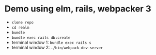 # Demo using elm, rails, webpacker 3

* `clone repo`
* `cd realm`
* `bundle`
* `bundle exec rails db:create`
* terminal window 1: `bundle exec rails s`
* terminal window 2: `./bin/webpack-dev-server`
